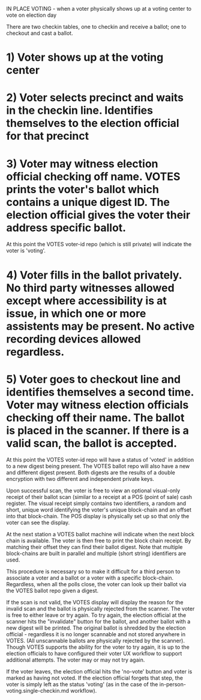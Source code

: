 IN PLACE VOTING - when a voter physically shows up at a voting center to vote on election day

There are two checkin tables, one to checkin and receive a ballot; one to checkout and cast a ballot.

# 1) Voter shows up at the voting center

# 2) Voter selects precinct and waits in the checkin line.  Identifies themselves to the election official for that precinct

# 3) Voter may witness election official checking off name.  VOTES prints the voter's ballot which contains a unique digest ID.  The election official gives the voter their address specific ballot.

At this point the VOTES voter-id repo (which is still private) will indicate the voter is 'voting'.

# 4) Voter fills in the ballot privately.  No third party witnesses allowed except where accessibility is at issue, in which one or more assistents may be present.  No active recording devices allowed regardless.

# 5) Voter goes to checkout line and identifies themselves a second time.  Voter may witness election officials checking off their name.  The ballot is placed in the scanner.  If there is a valid scan, the ballot is accepted.

At this point the VOTES voter-id repo will have a status of 'voted' in addition to a new digest being present.  The VOTES ballot repo will also have a new and different digest present.  Both digests are the results of a double encryption with two different and independent private keys.

Upon successful scan, the voter is free to view an optional visual-only receipt of their ballot scan (similar to a receipt at a POS (point of sale) cash register.  The visual receipt simply contains two identifiers, a random and short, unique word identifying the voter's unique block-chain and an offset into that block-chain.  The POS display is physically set up so that only the voter can see the display.

At the next station a VOTES ballot machine will indicate when the next block chain is available.  The voter is then free to print the block chain receipt.  By matching their offset they can find their ballot digest.  Note that multiple block-chains are built in parallel and multiple (short string) identifiers are used.

This procedure is necessary so to make it difficult for a third person to associate a voter and a ballot or a voter with a specific block-chain.  Regardless, when all the polls close, the voter can look up their ballot via the VOTES ballot repo given a digest.

If the scan is not valid, the VOTES display will display the reason for the invalid scan and the ballot is physically rejected from the scanner.  The voter is free to either leave or try again.  To try again, the election official at the scanner hits the "invalidate" button for the ballot, and another ballot with a new digest will be printed.  The original ballot is shredded by the election official - regardless it is no longer scannable and not stored anywhere in VOTES.  (All unscannable ballots are physically rejected by the scanner).  Though VOTES supports the ability for the voter to try again, it is up to the election officials to have configured their voter UX workflow to support additional attempts.  The voter may or may not try again.

If the voter leaves, the election official hits the 'no-vote' button and voter is marked as having not voted.  If the election official forgets that step, the voter is simply left as the status 'voting' (as in the case of the in-person-voting.single-checkin.md workflow).
